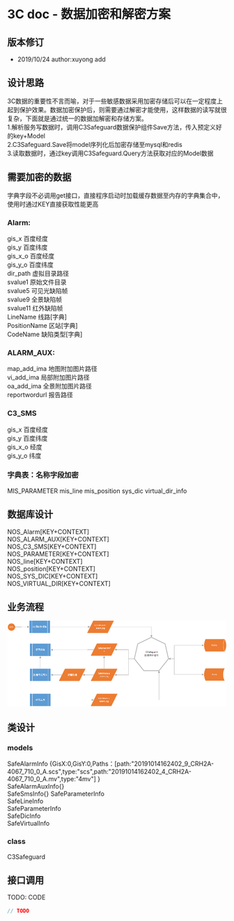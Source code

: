 3C doc - 数据加密和解密方案
=================
  
版本修订
-----------------------------------
+ 2019/10/24  author:xuyong  add  


设计思路
-----------------------------------
3C数据的重要性不言而喻，对于一些敏感数据采用加密存储后可以在一定程度上起到保护效果。数据加密保护后，则需要通过解密才能使用，这样数据的读写就很复杂，下面就是通过统一的数据加解密和存储方案。  
1.解析服务写数据时，调用C3Safeguard数据保护组件Save方法，传入预定义好的key+Model  
2.C3Safeguard.Save将model序列化后加密存储至mysql和redis  
3.读取数据时，通过key调用C3Safeguard.Query方法获取对应的Model数据  

需要加密的数据
-----------------------------------
字典字段不必调用get接口，直接程序启动时加载缓存数据至内存的字典集合中，使用时通过KEY直接获取性能更高  
### Alarm:  
gis_x	百度经度  
gis_y	百度纬度  
gis_x_o	百度经度  
gis_y_o	百度纬度  
dir_path	虚拟目录路径  
svalue1	原始文件目录  
svalue5	可见光缺陷帧  
svalue9	全景缺陷帧  
svalue11	红外缺陷帧  
LineName	线路[字典]  
PositionName	区站[字典]  
CodeName	缺陷类型[字典]  
### ALARM_AUX:
map_add_ima	地图附加图片路径  
vi_add_ima	局部附加图片路径  
oa_add_ima	全景附加图片路径  
reportwordurl	报告路径  
### C3_SMS
gis_x	百度经度  
gis_y	百度纬度  
gis_x_o	经度  
gis_y_o	纬度  
### 字典表：名称字段加密
MIS_PARAMETER
mis_line
mis_position
sys_dic
virtual_dir_info


数据库设计
-----------------------------------
NOS_Alarm[KEY+CONTEXT]  
NOS_ALARM_AUX[KEY+CONTEXT]  
NOS_C3_SMS[KEY+CONTEXT]  
NOS_PARAMETER[KEY+CONTEXT]  
NOS_line[KEY+CONTEXT]  
NOS_position[KEY+CONTEXT]  
NOS_SYS_DIC[KEY+CONTEXT]  
NOS_VIRTUAL_DIR[KEY+CONTEXT]  


业务流程
-----------------------------------
  
  
![Image text](../images/safe_project.png)


类设计
-----------------------------------
### models 
SafeAlarmInfo {GisX:0,GisY:0,Paths：[path:"20191014162402_9_CRH2A-4067_710_0_A.scs",type:"scs",path:"20191014162402_4_CRH2A-4067_710_0_A.mv",type:"4mv"]  }  
SafeAlarmAuxInfo{}  
SafeSmsInfo{} 
SafeParameterInfo  
SafeLineInfo  
SafeParameterInfo  
SafeDicInfo  
SafeVirtualInfo  
### class
C3Safeguard  


接口调用
-----------------------------------
TODO: CODE
```c# 
// TODO
```
